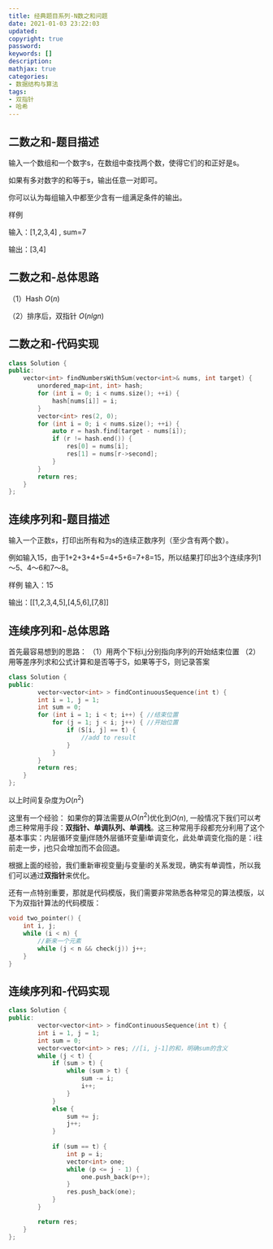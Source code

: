 ```yaml
---
title: 经典题目系列-N数之和问题
date: 2021-01-03 23:22:03
updated:
copyright: true
password:
keywords: []
description: 
mathjax: true
categories:
- 数据结构与算法
tags: 
- 双指针
- 哈希
---
```


## 二数之和-题目描述

输入一个数组和一个数字s，在数组中查找两个数，使得它们的和正好是s。

如果有多对数字的和等于s，输出任意一对即可。

你可以认为每组输入中都至少含有一组满足条件的输出。

样例

输入：[1,2,3,4] , sum=7

输出：[3,4]

## 二数之和-总体思路

（1）Hash $O(n)$

（2）排序后，双指针 $O(nlgn)$

## 二数之和-代码实现

```cpp
class Solution {
public:
    vector<int> findNumbersWithSum(vector<int>& nums, int target) {
        unordered_map<int, int> hash;
        for (int i = 0; i < nums.size(); ++i) {
            hash[nums[i]] = i;
        }
        vector<int> res(2, 0);
        for (int i = 0; i < nums.size(); ++i) {
            auto r = hash.find(target - nums[i]);
            if (r != hash.end()) {
                res[0] = nums[i];
                res[1] = nums[r->second];
            }
        }
        return res;
    }
};
```

## 连续序列和-题目描述

输入一个正数s，打印出所有和为s的连续正数序列（至少含有两个数）。

例如输入15，由于1+2+3+4+5=4+5+6=7+8=15，所以结果打印出3个连续序列1～5、4～6和7～8。

样例
输入：15

输出：[[1,2,3,4,5],[4,5,6],[7,8]]

## 连续序列和-总体思路

首先最容易想到的思路：
（1）用两个下标i,j分别指向序列的开始结束位置
（2）用等差序列求和公式计算和是否等于S，如果等于S，则记录答案

```cpp
class Solution {
public:
        vector<vector<int> > findContinuousSequence(int t) {
        int i = 1, j = 1;
        int sum = 0;
        for (int i = 1; i < t; i++) { //结束位置
            for (j = 1; j < i; j++) { //开始位置
                if (S[i, j] == t) {
                    //add to result
                }
            }
        }
        return res; 
    }
};
```

以上时间复杂度为$O(n^2)$

这里有一个经验：
如果你的算法需要从$O(n^2)$优化到$O(n)$, 一般情况下我们可以考虑三种常用手段：**双指针、单调队列、单调栈**。这三种常用手段都充分利用了这个基本事实：内层循环变量j伴随外层循环变量i单调变化，此处单调变化指的是：i往前走一步，j也只会增加而不会回退。

根据上面的经验，我们重新审视变量j与变量i的关系发现，确实有单调性，所以我们可以通过**双指针**来优化。

还有一点特别重要，那就是代码模版，我们需要非常熟悉各种常见的算法模版，以下为双指针算法的代码模版：

```cpp
void two_pointer() {
    int i, j;
    while (i < n) {
        //新来一个元素
        while (j < n && check(j)) j++; 
    }
}

```

## 连续序列和-代码实现

```cpp
class Solution {
public:
        vector<vector<int> > findContinuousSequence(int t) {
        int i = 1, j = 1;
        int sum = 0;
        vector<vector<int> > res; //[i, j-1]的和，明确sum的含义
        while (j < t) {
            if (sum > t) {
                while (sum > t) {
                    sum -= i;
                    i++;
                }
            }
            else {
                sum += j;
                j++;
            }
            
            if (sum == t) {
                int p = i;
                vector<int> one;
                while (p <= j - 1) {
                    one.push_back(p++);
                }
                res.push_back(one);
            }
        }  

        return res; 
    }
};
```
